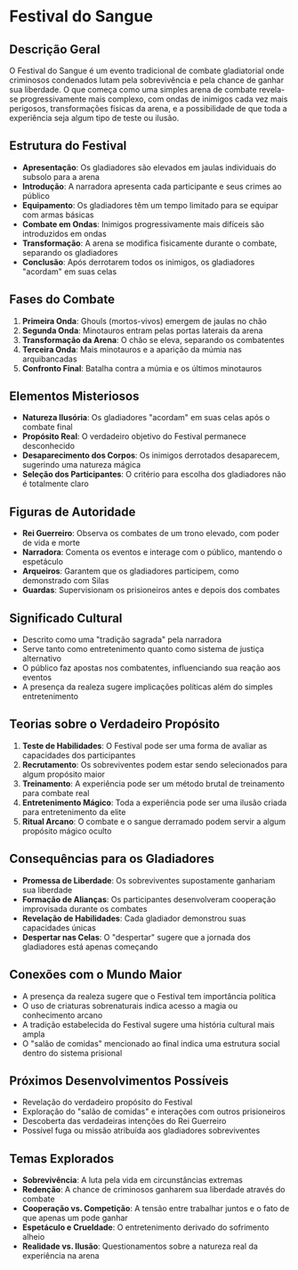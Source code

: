 # Festival do Sangue

## Descrição Geral
O Festival do Sangue é um evento tradicional de combate gladiatorial onde criminosos condenados lutam pela sobrevivência e pela chance de ganhar sua liberdade. O que começa como uma simples arena de combate revela-se progressivamente mais complexo, com ondas de inimigos cada vez mais perigosos, transformações físicas da arena, e a possibilidade de que toda a experiência seja algum tipo de teste ou ilusão.

## Estrutura do Festival
- **Apresentação**: Os gladiadores são elevados em jaulas individuais do subsolo para a arena
- **Introdução**: A narradora apresenta cada participante e seus crimes ao público
- **Equipamento**: Os gladiadores têm um tempo limitado para se equipar com armas básicas
- **Combate em Ondas**: Inimigos progressivamente mais difíceis são introduzidos em ondas
- **Transformação**: A arena se modifica fisicamente durante o combate, separando os gladiadores
- **Conclusão**: Após derrotarem todos os inimigos, os gladiadores "acordam" em suas celas

## Fases do Combate
1. **Primeira Onda**: Ghouls (mortos-vivos) emergem de jaulas no chão
2. **Segunda Onda**: Minotauros entram pelas portas laterais da arena
3. **Transformação da Arena**: O chão se eleva, separando os combatentes
4. **Terceira Onda**: Mais minotauros e a aparição da múmia nas arquibancadas
5. **Confronto Final**: Batalha contra a múmia e os últimos minotauros

## Elementos Misteriosos
- **Natureza Ilusória**: Os gladiadores "acordam" em suas celas após o combate final
- **Propósito Real**: O verdadeiro objetivo do Festival permanece desconhecido
- **Desaparecimento dos Corpos**: Os inimigos derrotados desaparecem, sugerindo uma natureza mágica
- **Seleção dos Participantes**: O critério para escolha dos gladiadores não é totalmente claro

## Figuras de Autoridade
- **Rei Guerreiro**: Observa os combates de um trono elevado, com poder de vida e morte
- **Narradora**: Comenta os eventos e interage com o público, mantendo o espetáculo
- **Arqueiros**: Garantem que os gladiadores participem, como demonstrado com Silas
- **Guardas**: Supervisionam os prisioneiros antes e depois dos combates

## Significado Cultural
- Descrito como uma "tradição sagrada" pela narradora
- Serve tanto como entretenimento quanto como sistema de justiça alternativo
- O público faz apostas nos combatentes, influenciando sua reação aos eventos
- A presença da realeza sugere implicações políticas além do simples entretenimento

## Teorias sobre o Verdadeiro Propósito
1. **Teste de Habilidades**: O Festival pode ser uma forma de avaliar as capacidades dos participantes
2. **Recrutamento**: Os sobreviventes podem estar sendo selecionados para algum propósito maior
3. **Treinamento**: A experiência pode ser um método brutal de treinamento para combate real
4. **Entretenimento Mágico**: Toda a experiência pode ser uma ilusão criada para entretenimento da elite
5. **Ritual Arcano**: O combate e o sangue derramado podem servir a algum propósito mágico oculto

## Consequências para os Gladiadores
- **Promessa de Liberdade**: Os sobreviventes supostamente ganhariam sua liberdade
- **Formação de Alianças**: Os participantes desenvolveram cooperação improvisada durante os combates
- **Revelação de Habilidades**: Cada gladiador demonstrou suas capacidades únicas
- **Despertar nas Celas**: O "despertar" sugere que a jornada dos gladiadores está apenas começando

## Conexões com o Mundo Maior
- A presença da realeza sugere que o Festival tem importância política
- O uso de criaturas sobrenaturais indica acesso a magia ou conhecimento arcano
- A tradição estabelecida do Festival sugere uma história cultural mais ampla
- O "salão de comidas" mencionado ao final indica uma estrutura social dentro do sistema prisional

## Próximos Desenvolvimentos Possíveis
- Revelação do verdadeiro propósito do Festival
- Exploração do "salão de comidas" e interações com outros prisioneiros
- Descoberta das verdadeiras intenções do Rei Guerreiro
- Possível fuga ou missão atribuída aos gladiadores sobreviventes

## Temas Explorados
- **Sobrevivência**: A luta pela vida em circunstâncias extremas
- **Redenção**: A chance de criminosos ganharem sua liberdade através do combate
- **Cooperação vs. Competição**: A tensão entre trabalhar juntos e o fato de que apenas um pode ganhar
- **Espetáculo e Crueldade**: O entretenimento derivado do sofrimento alheio
- **Realidade vs. Ilusão**: Questionamentos sobre a natureza real da experiência na arena 